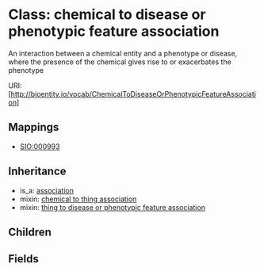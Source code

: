 # Class: chemical to disease or phenotypic feature association


An interaction between a chemical entity and a phenotype or disease, where the presence of the chemical gives rise to or exacerbates the phenotype

URI: [http://bioentity.io/vocab/ChemicalToDiseaseOrPhenotypicFeatureAssociation]
## Mappings

 * [SIO:000993](http://semanticscience.org/resource/SIO_000993)
## Inheritance

 *  is_a: [association](Association.md)
 *  mixin: [chemical to thing association](ChemicalToThingAssociation.md)
 *  mixin: [thing to disease or phenotypic feature association](ThingToDiseaseOrPhenotypicFeatureAssociation.md)
## Children

## Fields

